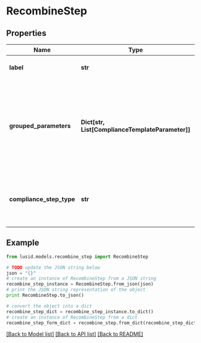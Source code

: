 # RecombineStep


## Properties
Name | Type | Description | Notes
------------ | ------------- | ------------- | -------------
**label** | **str** | The label of the compliance step | 
**grouped_parameters** | **Dict[str, List[ComplianceTemplateParameter]]** | Parameters required for the step. Some step types group parameters to differentiate between, for example, hard limit and warning threshold parameters | 
**compliance_step_type** | **str** | . The available values are: FilterStep, GroupByStep, GroupFilterStep, BranchStep, RecombineStep | 

## Example

```python
from lusid.models.recombine_step import RecombineStep

# TODO update the JSON string below
json = "{}"
# create an instance of RecombineStep from a JSON string
recombine_step_instance = RecombineStep.from_json(json)
# print the JSON string representation of the object
print RecombineStep.to_json()

# convert the object into a dict
recombine_step_dict = recombine_step_instance.to_dict()
# create an instance of RecombineStep from a dict
recombine_step_form_dict = recombine_step.from_dict(recombine_step_dict)
```
[[Back to Model list]](../README.md#documentation-for-models) [[Back to API list]](../README.md#documentation-for-api-endpoints) [[Back to README]](../README.md)



